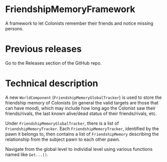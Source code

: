 # FriendshipMemoryFramework
A framework to let Colonists remember their friends and notice missing persons.

# Previous releases
Go to the Releases section of the GitHub repo.

# Technical description
A new `WorldComponent` (`FriendshipMemoryGlobalTracker`) is used to store the friendship memory of Colonists (in general the valid targets are those that can have mood), which may include how long ago the Colonist saw their friends/rivals, the last known alive/dead status of their friends/rivals, etc.

Under `FriendshipMemoryGlobalTracker`, there is a list of `FriendshipMemoryTracker`. Each `FriendshipMemoryTracker`, identified by the pawn it belongs to, then contains a list of `FriendshipMemory` describing the relationship from the subject pawn to each other pawn.

Navigate from the global level to individial level using various functions named like `Get...()`.
